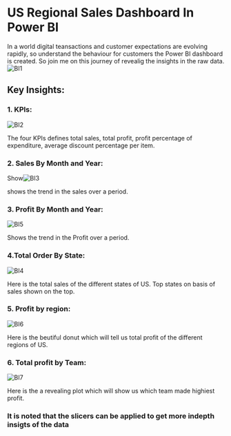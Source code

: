 # US Regional Sales Dashboard In Power BI

In a world digital teansactions and customer expectations are evolving rapidly, so understand the behaviour for customers the Power BI dashboard is created.
So join me on this journey of revealig the insights in the raw data.
![BI1](https://github.com/shreeganesha2001/Items-Sales-Power-BI-Dashboard/assets/136672046/21ac19e1-c891-41f1-84ef-ace52477b31c)


## Key Insights:
### 1. KPIs:
![BI2](https://github.com/shreeganesha2001/Items-Sales-Power-BI-Dashboard/assets/136672046/035ecee8-29ed-4c3a-adfd-dd998c2e3ce8)

The four KPIs defines total sales, total profit, profit percentage of expenditure, average discount percentage per item.

### 2. Sales By Month and Year:
Show![BI3](https://github.com/shreeganesha2001/Items-Sales-Power-BI-Dashboard/assets/136672046/2759909b-880d-4db1-b304-b98d279cab25)

shows the trend in the sales over a period.

### 3. Profit By Month and Year:
![BI5](https://github.com/shreeganesha2001/Items-Sales-Power-BI-Dashboard/assets/136672046/126c4203-b17e-4bbf-9095-7dea2ac57723)

Shows the trend in the Profit over a period.

### 4.Total Order By State:
![BI4](https://github.com/shreeganesha2001/Items-Sales-Power-BI-Dashboard/assets/136672046/fb1228e6-eaa2-4aa3-ba03-8c28bdac649e)

Here is the total sales of the different states of US. Top states on basis of sales shown on the top.

### 5. Profit by region:
![BI6](https://github.com/shreeganesha2001/Items-Sales-Power-BI-Dashboard/assets/136672046/e8e72278-80ce-40cb-bc1e-c78ebaedff06)

Here is the beutiful donut which will tell us total profit of the different regions of US.

### 6. Total profit by Team:
![BI7](https://github.com/shreeganesha2001/Items-Sales-Power-BI-Dashboard/assets/136672046/549e57f1-ba7e-401f-b7e1-06c9f237955e)

Here is the a revealing plot which will show us which team made highiest profit.

### It is noted that the slicers can be applied to get more indepth insigts of the data
